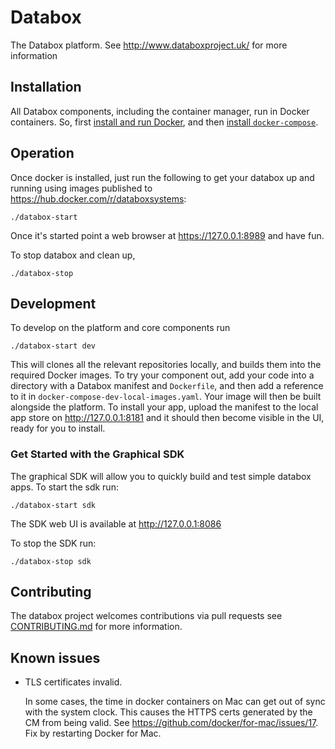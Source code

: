 # Databox

The Databox platform. See http://www.databoxproject.uk/ for more information

## Installation

All Databox components, including the container manager, run in Docker
containers. So,
first [install and run Docker](https://www.docker.com/products/docker), and
then
[install `docker-compose`](https://docs.docker.com/compose/install/#install-compose).

## Operation

Once docker is installed, just run the following to get your databox up and
running using images published to <https://hub.docker.com/r/databoxsystems>:

    ./databox-start

Once it's started point a web browser at <https://127.0.0.1:8989> and have fun.

To stop databox and clean up,

    ./databox-stop

## Development

To develop on the platform and core components run

    ./databox-start dev

This will clones all the relevant repositories locally, and builds them into the
required Docker images. To try your component out, add your code into a
directory with a Databox manifest and `Dockerfile`, and then add a reference to
it in `docker-compose-dev-local-images.yaml`. Your image will then be built
alongside the platform. To install your app, upload the manifest to the local
app store on <http://127.0.0.1:8181> and it should then become visible in the
UI, ready for you to install.

### Get Started with the Graphical SDK

The graphical SDK will allow you to quickly build and test simple databox apps. To start the sdk run:

	./databox-start sdk

The SDK web UI is available at http://127.0.0.1:8086

To stop the SDK run: 

	./databox-stop sdk

## Contributing 

The databox project welcomes contributions via pull requests see [CONTRIBUTING.md](./CONTRIBUTING.md) for more information.

## Known issues

- TLS certificates invalid.

  In some cases, the time in docker containers on Mac can get out of sync with
  the system clock. This causes the HTTPS certs generated by the CM from being
  valid. See <https://github.com/docker/for-mac/issues/17>. Fix by restarting
  Docker for Mac.
